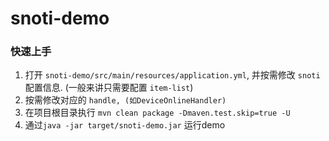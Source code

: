 # snoti-demo

### 快速上手
1. 打开 `snoti-demo/src/main/resources/application.yml`, 并按需修改 `snoti` 配置信息. (一般来讲只需要配置 `item-list`) 
2. 按需修改对应的 `handle, (如DeviceOnlineHandler)`
3. 在项目根目录执行 `mvn clean package -Dmaven.test.skip=true -U`
4. 通过` java -jar target/snoti-demo.jar ` 运行demo

